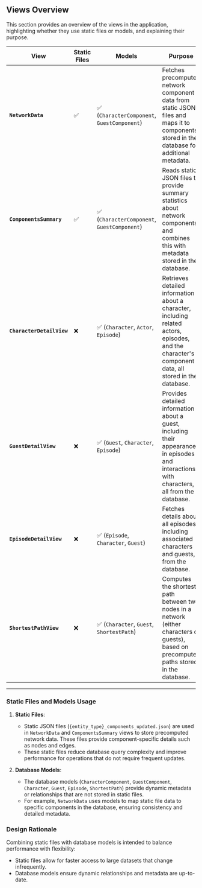 ## Views Overview

This section provides an overview of the views in the application, highlighting whether they use static files or models, and explaining their purpose.

| **View**              | **Static Files** | **Models**                      | **Purpose**                                                                                                                                                      |
|-----------------------|------------------|----------------------------------|------------------------------------------------------------------------------------------------------------------------------------------------------------------|
| **`NetworkData`**     | ✅               | ✅ (`CharacterComponent`, `GuestComponent`) | Fetches precomputed network component data from static JSON files and maps it to components stored in the database for additional metadata.                     |
| **`ComponentsSummary`** | ✅               | ✅ (`CharacterComponent`, `GuestComponent`) | Reads static JSON files to provide summary statistics about network components and combines this with metadata stored in the database.                           |
| **`CharacterDetailView`** | ❌              | ✅ (`Character`, `Actor`, `Episode`)       | Retrieves detailed information about a character, including related actors, episodes, and the character's component data, all stored in the database.           |
| **`GuestDetailView`** | ❌               | ✅ (`Guest`, `Character`, `Episode`)       | Provides detailed information about a guest, including their appearances in episodes and interactions with characters, all from the database.                   |
| **`EpisodeDetailView`** | ❌              | ✅ (`Episode`, `Character`, `Guest`)       | Fetches details about all episodes, including associated characters and guests, from the database.                                                              |
| **`ShortestPathView`** | ❌              | ✅ (`Character`, `Guest`, `ShortestPath`)  | Computes the shortest path between two nodes in a network (either characters or guests), based on precomputed paths stored in the database.                     |

---

### Static Files and Models Usage

1. **Static Files**:
   - Static JSON files (`{entity_type}_components_updated.json`) are used in `NetworkData` and `ComponentsSummary` views to store precomputed network data. These files provide component-specific details such as nodes and edges.
   - These static files reduce database query complexity and improve performance for operations that do not require frequent updates.

2. **Database Models**:
   - The database models (`CharacterComponent`, `GuestComponent`, `Character`, `Guest`, `Episode`, `ShortestPath`) provide dynamic metadata or relationships that are not stored in static files.
   - For example, `NetworkData` uses models to map static file data to specific components in the database, ensuring consistency and detailed metadata.

### Design Rationale
Combining static files with database models is intended to balance performance with flexibility:
- Static files allow for faster access to large datasets that change infrequently.
- Database models ensure dynamic relationships and metadata are up-to-date.
